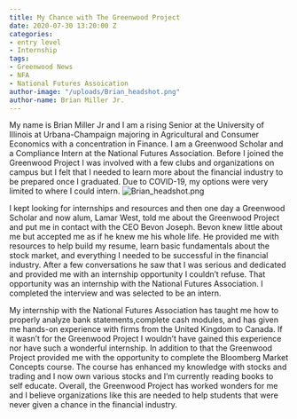 ```yaml
---
title: My Chance with The Greenwood Project
date: 2020-07-30 13:20:00 Z
categories:
- entry level
- Internship
tags:
- Greenwood News
- NFA
- National Futures Assoication
author-image: "/uploads/Brian_headshot.png"
author-name: Brian Miller Jr.
---
```


My name is Brian Miller Jr and I am a rising Senior at the University of Illinois at Urbana-Champaign majoring in Agricultural and Consumer Economics with a concentration in Finance. I am a Greenwood Scholar and a Compliance Intern at the National Futures Association. Before I joined the Greenwood Project I was involved with a few clubs and organizations on campus but I felt that I needed to learn more about the financial industry to be prepared once I graduated. Due to COVID-19, my options were very limited to where I could intern.
![Brian_headshot.png](/uploads/Brian_headshot.png)

 I kept looking for internships and resources and then one day a Greenwood Scholar and now alum, Lamar West, told me about the Greenwood Project and put me in contact with the CEO Bevon Joseph. Bevon knew little about me but accepted me as if he knew me his whole life. He provided me with resources to help build my resume, learn basic fundamentals about the stock market, and everything I needed to be successful in the financial industry. After a few conversations he saw that I was serious and dedicated and provided me with an internship opportunity I couldn’t refuse. That opportunity was an internship with the National Futures Association. I completed the interview and was selected to be an intern.

My internship with the National Futures Association has taught me how to properly analyze bank statements,complete cash modules, and has given me hands-on experience with firms from the United Kingdom to Canada. If it wasn’t for the Greenwood Project I wouldn’t have gained this experience nor have such a wonderful internship. In addition to that the Greenwood Project provided me with the opportunity to complete the Bloomberg Market Concepts course. The course has enhanced my knowledge with stocks and trading and I now own various stocks and I’m currently reading books to self educate. Overall, the Greenwood Project has worked wonders for me and I believe organizations like this are needed to help students that were never given a chance in the financial industry. 